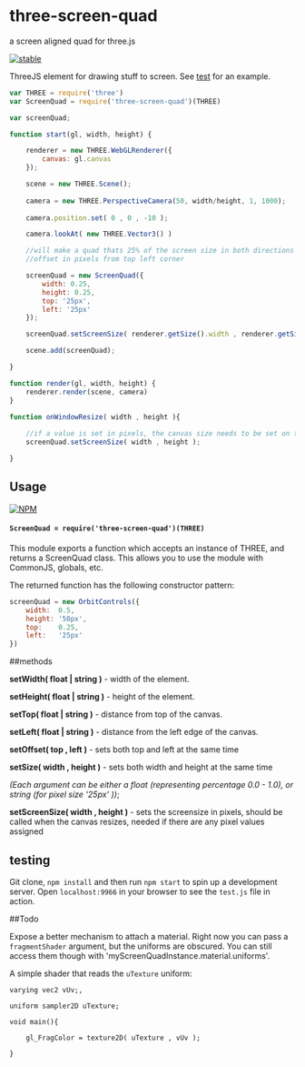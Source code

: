 # three-screen-quad
a screen aligned quad for three.js



[![stable](http://badges.github.io/stability-badges/dist/stable.svg)](http://github.com/badges/stability-badges)

ThreeJS element for drawing stuff to screen. See [test](#testing) for an example.

```js
var THREE = require('three')
var ScreenQuad = require('three-screen-quad')(THREE)

var screenQuad;

function start(gl, width, height) {

    renderer = new THREE.WebGLRenderer({
        canvas: gl.canvas
    });

    scene = new THREE.Scene();
    
    camera = new THREE.PerspectiveCamera(50, width/height, 1, 1000);
    
    camera.position.set( 0 , 0 , -10 );

    camera.lookAt( new THREE.Vector3() )

    //will make a quad thats 25% of the screen size in both directions
    //offset in pixels from top left corner 

    screenQuad = new ScreenQuad({
    	width: 0.25,
    	height: 0.25,
    	top: '25px',
    	left: '25px'
    });

    screenQuad.setScreenSize( renderer.getSize().width , renderer.getSize().height );

    scene.add(screenQuad);

}

function render(gl, width, height) {
    renderer.render(scene, camera)
}

function onWindowResize( width , height ){
	
	//if a value is set in pixels, the canvas size needs to be set on the element
	screenQuad.setScreenSize( width , height );

}
```

## Usage
[![NPM](https://nodei.co/npm/three-screen-quad.png)](https://npmjs.org/package/three-screen-quad)

#### `ScreenQuad = require('three-screen-quad')(THREE)`

This module exports a function which accepts an instance of THREE, and returns a ScreenQuad class. This allows you to use the module with CommonJS, globals, etc.

The returned function has the following constructor pattern:

```js
screenQuad = new OrbitControls({
	width: 	0.5, 
	height: '50px',
	top:    0.25, 
	left:   '25px'
})
```

##methods

**setWidth( float | string )** - width of the element. 

**setHeight( float | string )** - height of the element. 

**setTop( float | string )** - distance from top of the canvas. 

**setLeft( float | string )** - distance from the left edge of the canvas. 

**setOffset( top , left )** - sets both top and left at the same time

**setSize( width , height )** - sets both width and height at the same time

_(Each argument can be either a float (representing percentage 0.0 - 1.0), or string (for pixel size '25px' ))_;

**setScreenSize( width , height )** - sets the screensize in pixels, should be called when the canvas resizes, needed if there are any pixel values assigned

## testing

Git clone, `npm install` and then run `npm start` to spin up a development server. Open `localhost:9966` in your browser to see the `test.js` file in action.

##Todo

Expose a better mechanism to attach a material. Right now you can pass a `fragmentShader` argument, but the uniforms are obscured. You can still access them though with 'myScreenQuadInstance.material.uniforms'.

A simple shader that reads the `uTexture` uniform:

```
varying vec2 vUv;,

uniform sampler2D uTexture;

void main(){

	gl_FragColor = texture2D( uTexture , vUv );

}
```